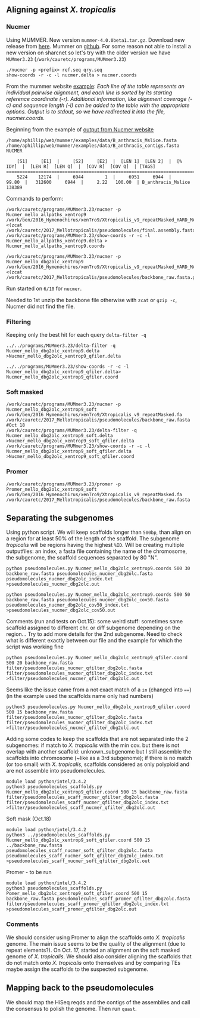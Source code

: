 ## Aligning against *X. tropicalis*

### Nucmer
Using MUMMER. New version `mummer-4.0.0beta1.tar.gz`. Download new release from [here](https://github.com/mummer4/mummer/releases). Mummer on [github](https://github.com/mummer4/mummer). For some reason not able to install a new version on sharcnet so let's try with the older version we have `MUMmer3.23` (`/work/cauretc/programs/MUMmer3.23`)

```
./nucmer -p <prefix> ref.seq qry.seq
show-coords -r -c -l nucmer.delta > nucmer.coords
```
From the mummer website [example](http://mummer.sourceforge.net/examples/): *Each line of the table represents an individual pairwise alignment, and each line is sorted by its starting reference coordinate (-r). Additional information, like alignment coverage (-c) and sequence length (-l) can be added to the table with the appropriate options. Output is to stdout, so we have redirected it into the file, nucmer.coords.*

Beginning from the example of [output from Nucmer website](http://mummer.sourceforge.net/examples/data/nucmer.coords)
```
/home/aphillip/web/mummer/examples/data/B_anthracis_Mslice.fasta /home/aphillip/web/mummer/examples/data/B_anthracis_contigs.fasta
NUCMER

    [S1]     [E1]  |     [S2]     [E2]  |  [LEN 1]  [LEN 2]  |  [% IDY]  |  [LEN R]  [LEN Q]  |  [COV R]  [COV Q]  | [TAGS]
===============================================================================================================================
    5224    12174  |     6944        1  |     6951     6944  |    99.80  |   312600     6944  |     2.22   100.00  | B_anthracis_Mslice	138389
```
Commands to perform:
```
/work/cauretc/programs/MUMmer3.23/nucmer -p Nucmer_mello_allpaths_xentrop9 /work/ben/2016_Hymenochirus/xenTro9/Xtropicalis_v9_repeatMasked_HARD_MASK.fa <(zcat /work/cauretc/2017_Mellotropicalis/pseudomolecules/final.assembly.fasta.gz) 
/work/cauretc/programs/MUMmer3.23/show-coords -r -c -l Nucmer_mello_allpaths_xentrop9.delta > Nucmer_mello_allpaths_xentrop9.coords
```
```
/work/cauretc/programs/MUMmer3.23/nucmer -p Nucmer_mello_dbg2olc_xentrop9 /work/ben/2016_Hymenochirus/xenTro9/Xtropicalis_v9_repeatMasked_HARD_MASK.fa <(zcat /work/cauretc/2017_Mellotropicalis/pseudomolecules/backbone_raw.fasta.gz)
```
Run started on `6/10` for `nucmer`.

Needed to 1st unzip the backbone file otherwise with `zcat` or `gzip -c`, Nucmer did not find the file.

### Filtering

Keeping only the best hit for each query `delta-filter -q`
```
../../programs/MUMmer3.23/delta-filter -q Nucmer_mello_dbg2olc_xentrop9.delta >Nucmer_mello_dbg2olc_xentrop9_qfiler.delta

../../programs/MUMmer3.23/show-coords -r -c -l Nucmer_mello_dbg2olc_xentrop9_qfiler.delta> Nucmer_mello_dbg2olc_xentrop9_qfiler.coord

```
### Soft masked
```
/work/cauretc/programs/MUMmer3.23/nucmer -p Nucmer_mello_dbg2olc_xentrop9_soft /work/ben/2016_Hymenochirus/xenTro9/Xtropicalis_v9_repeatMasked.fa /work/cauretc/2017_Mellotropicalis/pseudomolecules/backbone_raw.fasta
#Oct 18
/work/cauretc/programs/MUMmer3.23/delta-filter -q Nucmer_mello_dbg2olc_xentrop9_soft.delta >Nucmer_mello_dbg2olc_xentrop9_soft_qfiler.delta
/work/cauretc/programs/MUMmer3.23/show-coords -r -c -l Nucmer_mello_dbg2olc_xentrop9_soft_qfiler.delta >Nucmer_mello_dbg2olc_xentrop9_soft_qfiler.coord
```

### Promer
```
/work/cauretc/programs/MUMmer3.23/promer -p Promer_mello_dbg2olc_xentrop9_soft /work/ben/2016_Hymenochirus/xenTro9/Xtropicalis_v9_repeatMasked.fa /work/cauretc/2017_Mellotropicalis/pseudomolecules/backbone_raw.fasta
```
## Separating the subgenomes

Using python script. We will keep scaffolds longer than `500bp`, than align on a region for at least 50% of the length of the scaffold. The subgenome *tropicalis* will be regions having the highest `%ID`. Will be creating multiple outputfiles: an index, a fasta file containing the name of the chromosome, the subgenome, the scaffold sequences separated by 80 "N". 

```
python pseudomolecules.py Nucmer_mello_dbg2olc_xentrop9.coords 500 30 backbone_raw.fasta pseudomolecules_nucmer_dbg2olc.fasta pseudomolecules_nucmer_dbg2olc_index.txt >pseudomolecules_nucmer_dbg2olc.out

python pseudomolecules.py Nucmer_mello_dbg2olc_xentrop9.coords 500 50 backbone_raw.fasta pseudomolecules_nucmer_dbg2olc_cov50.fasta pseudomolecules_nucmer_dbg2olc_cov50_index.txt >pseudomolecules_nucmer_dbg2olc_cov50.out
```
Comments (run and tests on Oct.15): some weird stuff: sometimes same scaffold assigned to different chr. or diff subgenome depending on the region... Try to add more details for the 2nd subgenome. Need to check what is different exactly between our file and the example for which the script was working fine
```
python pseudomolecules.py Nucmer_mello_dbg2olc_xentrop9_qfiler.coord 500 20 backbone_raw.fasta filter/pseudomolecules_nucmer_qfilter_dbg2olc.fasta filter/pseudomolecules_nucmer_qfilter_dbg2olc_index.txt >filter/pseudomolecules_nucmer_qfilter_dbg2olc.out
```
Seems like the issue came from a not exact match of a `in` (changed into `==`)(in the example used the scaffolds name only had numbers)
```
python3 pseudomolecules.py Nucmer_mello_dbg2olc_xentrop9_qfiler.coord 500 15 backbone_raw.fasta filter/pseudomolecules_nucmer_qfilter_dbg2olc.fasta filter/pseudomolecules_nucmer_qfilter_dbg2olc_index.txt >filter/pseudomolecules_nucmer_qfilter_dbg2olc.out
```
Adding some codes to keep the scaffolds that are not separated into the 2 subgenomes: if match to *X. tropicalis* with the min cov. but there is not overlap with another scaffold: unknown_subgenome but I still assemble the scaffolds into chromosome (~like as a 3rd subgenome); if there is no match (or too small) with *X. tropicalis*, scaffolds considered as only polyploid and are not assemble into pseudomolecules.
```
module load python/intel/3.4.2
python3 pseudomolecules_scaffolds.py Nucmer_mello_dbg2olc_xentrop9_qfiler.coord 500 15 backbone_raw.fasta filter/pseudomolecules_scaff_nucmer_qfilter_dbg2olc.fasta filter/pseudomolecules_scaff_nucmer_qfilter_dbg2olc_index.txt >filter/pseudomolecules_scaff_nucmer_qfilter_dbg2olc.out
```
Soft mask (Oct.18)
```
module load python/intel/3.4.2
python3 ../pseudomolecules_scaffolds.py Nucmer_mello_dbg2olc_xentrop9_soft_qfiler.coord 500 15 ../backbone_raw.fasta pseudomolecules_scaff_nucmer_soft_qfilter_dbg2olc.fasta pseudomolecules_scaff_nucmer_soft_qfilter_dbg2olc_index.txt >pseudomolecules_scaff_nucmer_soft_qfilter_dbg2olc.out
```
Promer - to be run
```
module load python/intel/3.4.2
python3 pseudomolecules_scaffolds.py Pomer_mello_dbg2olc_xentrop9_soft_qfiler.coord 500 15 backbone_raw.fasta pseudomolecules_scaff_promer_qfilter_dbg2olc.fasta filter/pseudomolecules_scaff_promer_qfilter_dbg2olc_index.txt >pseudomolecules_scaff_promer_qfilter_dbg2olc.out
```
### Comments
We should consider using Promer to align the scaffolds onto *X. tropicalis* genome. The main issue seems to be the quality of the alignment (due to repeat elements?). On Oct. 17, started an alignment on the soft masked genome of *X. tropicalis*. We should also consider aligning the scaffolds that do not match onto *X. tropicalis* onto themselves and by comparing TEs maybe assign the scaffolds to the suspected subgenome.

## Mapping back to the pseudomolecules

We should map the HiSeq reqds and the contigs of the assemblies and call the consensus to polish the genome. Then run `quast`.
